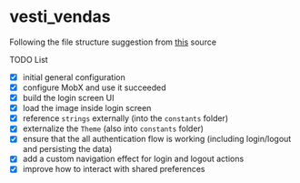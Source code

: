 # vesti_vendas

Following the file structure suggestion from [this](https://github.com/zubairehman/flutter-boilerplate-project) source

TODO List

- [x] initial general configuration
- [x] configure MobX and use it succeeded
- [x] build the login screen UI
- [x] load the image inside login screen
- [x] reference `strings` externally (into the `constants` folder)
- [x] externalize the `Theme` (also into `constants` folder)
- [x] ensure that the all authentication flow is working (including login/logout and persisting the data)
- [x] add a custom navigation effect for login and logout actions
- [x] improve how to interact with shared preferences
